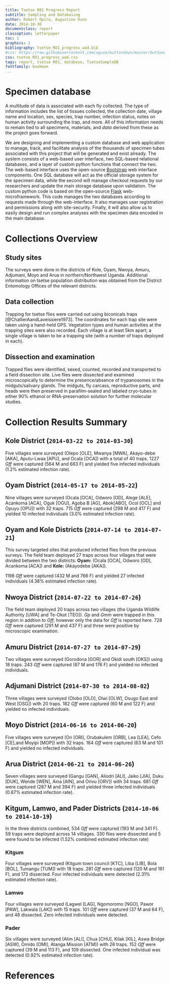 ```yaml
---
title: Tsetse R01 Progress Report
subtitle: Sampling and Databasing
author: Robert Opiro, Augustine Dunn
date: 2014-10-30
documentclass: report
classoption: letterpaper
toc: 1
graphics: 1
bibliography: tsetse_RO1_progress_wad.bib
#css: https://raw.githubusercontent.com/xguse/buttondown/master/buttondown.css
css: tsetse_RO1_progress_wad.css
tags: report, tsetse R01, database, TsetseSampleDB
fontfamily: bookman
...
```



<!--
# Outline {#outline}
1. Relevant Specific Aims
	a. __SA1:__ Analyze the genomic variation in _Gff_ and its associated microbiome.
	b. __SA3:__ Discover gene-environment associations and impacts of climate change on Ugandan _Gff_.
	c. __SA4:__ Understand factors that regulate the differentiation of _Gff_ populations.
1. Sampling
	a. Times and areas Sampled
	b. asjh
1. Positives Recovery
1. Sample and Analysis Database Development
-->

# Specimen database # 

A multitude of data is associated with each fly collected.
The type of information includes the list of tissues collected, the collection date, village name and location, sex, species, trap number, infection status, notes on human activity surrounding the trap, and more.
All of this information needs to remain tied to all specimens, materials, and _data_ derived from these as the project goes forward.

We are designing and implementing a custom database and web application to manage, track, and facilitate analysis of the thousands of specimen tubes associated with this project that will be generated and exist already.
The system consists of a web-based user interface, two SQL-based relational databases, and a layer of custom python functions that connect the two.
The web-based interface uses the open-source [Bootstrap](http://getbootstrap.com/) web interface components.
One SQL database will act as the official storage system for the specimen data, while the second will manage checkout requests by our researchers and update the main storage database upon validation.
The custom python code is based on the open-source [Flask](https://github.com/mitsuhiko/flask) web-microframework.
This code manages the two databases according to requests made through the web-interface.
It also manages user registration and permissions along with site-security.
Finally, it will also allow us to easily design and run complex analyses with the specimen data encoded in the main database.



# Collections Overview #
## Study sites ##
The surveys were done in the districts of Kole, Oyam, Nwoya, Amuru, Adjumani, Moyo and Arua in northern/Northwest Uganda. Additional information on tsetse population distribution was obtained from the District Entomology Offices of the relevant districts. 

## Data collection ##
Trapping for tsetse flies were carried out using biconicals traps [@ChallierAandLaveissiere1973].
The coordinates for each trap site were taken using a hand-held GPS.
Vegetation types and human activities at the trapping sites were also recorded.
Each village is at least 5km apart; a single village is taken to be a trapping site (with a number of traps deployed in each).

## Dissection and examination ##
Trapped flies were identified, sexed, counted, recorded and transported to a field dissection site.
Live flies were dissected and examined microscopically to determine the presence/absence of trypanosomes in the midguts/salivary glands.
The midguts, fly carcass, reproductive parts, and heads were then preserved in parafilm-sealed and labeled cryo-tubes in either 90% ethanol or RNA-preservation solution for further molecular studies.

# Collection Results Summary #

## Kole District (`2014-03-22 to 2014-03-30`) ##
Five villages were surveyed (Olepo [OLE], Mwanya [MWA], Akayo-debe [AKA], Aputu-Lwaa [APU], and Ocala [OCA]) with a total of 40 traps.
1227 _Gff_ were captured (564 M and 663 F) and yielded five infected individuals (1.2% estimated infection rate).


## Oyam District (`2014-05-17 to 2014-05-22`) ##
Nine villages were surveyed (Ocala [OCA], Odworo [OD], Alege [ALE], Acankoma [ACA], Oguk [OGU], Agoba B [AG], Abok[ABO], Ocol [OCL] and Opuyu [OPU]) with 32 traps.
715 _Gff_ were captured (298 M and 417 F) and yielded 10 infected individuals (3.0% estimated infection rate).


## Oyam and Kole Districts (`2014-07-14 to 2014-07-21`) ##
This survey targeted sites that produced infected flies from the previous surveys.
The field team deployed 27 traps across four villages that were divided between the two districts: __Oyam:__ (Ocala [OCA], Odworo [OD], Acankoma [ACA]) and __Kole:__ (Akayodebe [AKA]).

1198 _Gff_ were captured (432 M and 766 F) and yielded 27 infected individuals (4.38% estimated infection rate).


## Nwoya District (`2014-07-22 to 2014-07-26`) ##
The field team deployed 20 traps across two villages (the Uganda Wildlife Authority [UWA] and Te-Okot [TEO]).
_Gp_ and _Gmm_ were trapped in this region in addtion to _Gff_; however only the data for _Gff_ is reported here.
728 _Gff_ were captured (291 M and 437 F) and three were positive by microscopic examination.


## Amuru District (`2014-07-27 to 2014-07-29`) ##
Two villages were surveyed (Gorodona [GOR] and Okidi south [OKS]) using 18 traps.
243 _Gff_ were captured (67 M and 176 F) and yielded no infected individuals.


## Adjumani District (`2014-07-30 to 2014-08-02`) ##
Three villages were surveyed (Olobo [OLO], Olwi [OLW], Osugo East and West [OSG]) with 20 traps.
182 _Gff_ were captured (60 M and 122 F) and yielded no infected individuals.


## Moyo District (`2014-06-16 to 2014-06-20`) ##
Five villages were surveyed (Ori [ORI], Orubakulem [ORB], Lea [LEA], Cefo [CE],and Moyipi [MOP]) with 32 traps.
164 _Gff_ were captured (63 M and 101 F) and yielded no infected individuals.


## Arua District (`2014-06-21 to 2014-06-26`) ##
Seven villages were surveyed (Gangu [GAN], Aliodri [ALI], Jaiko [JIA], Duku [DUK], Wende [WEN], Aina [AIN], and Orivu [ORV]) with 34 traps.
681 _Gff_ were captured (287 M and 394 F) and yielded three infected individuals (0.87% estimated infection rate).


## Kitgum, Lamwo, and Pader Districts (`2014-10-06 to 2014-10-19`) ##
In the three districts combined, 534 _Gff_ were captured (193 M and 341 F).
59 traps were deployed across 14 villiages.
330 flies were dissected and 5 were found to be infected (1.52% combined estimated infection rate)

### Kitgum ###
Four villages were surveyed (Kitgum town council [KTC],  Liba [LIB],  Bola [BOL],  Tumangu [TUM]) with 18 traps.
281 _Gff_ were captured (120 M and 161 F), and 173 dissected.
Four infected individuals were detected (2.31% estimated infection rate).

### Lamwo ###
Four villages were surveyed (Lagwel [LAG],  Ngomoromo [NGO],  Pawor [PAW],  Lakwala [LAK]) with 15 traps.
101 _Gff_ were captured (37 M and 64 F), and 48 dissected.
Zero infected individuals were detected.

### Pader ###
Six villages were surveyed (Alim [ALI],  Chua [CHU],  Kilak [KIL],  Aswa Bridge [ASW],  Omido [OMI],  Atanga Mission [ATM]) with 26 traps.
152 _Gff_ were captured (39 M and 113 F), and 109 dissected.
One infected individual was detected (0.92% estimated infection rate).


<!--
## XXX District (`2014-XX-XX to 2014-XX-XX`) ##
XXXX villages were surveyed (XXXX) with XXX traps.
XXX _Gff_ were captured (XXX M and XXX F), and XXX dissected.
XX infected individuals were detected (XXX% estimated infection rate).
-->

<!--
<div id='#fig:map'>
![Map of districts and villages surveyed.](/home/gus/Dropbox/uganda data/2014_Collection_Sheets_Spring-Summer/2014_full_surveyreport_20140820/Village_map_2014-10-21T20:42:32Z.png)

</div>
-->



# References 
